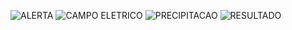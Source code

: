 ![ALERTA](https://github.com/rifresK/fuzzy/assets/142271869/13f54bec-d28b-4222-ac47-de02d685c2ea)
![CAMPO ELETRICO](https://github.com/rifresK/fuzzy/assets/142271869/3e12f87e-50a2-4be6-bce9-b999037df671)
![PRECIPITACAO](https://github.com/rifresK/fuzzy/assets/142271869/d3783f92-5c04-4fa0-a01f-53a6117d39e3)
![RESULTADO](https://github.com/rifresK/fuzzy/assets/142271869/359db971-5b43-4df2-8913-379a1d130d3a)
